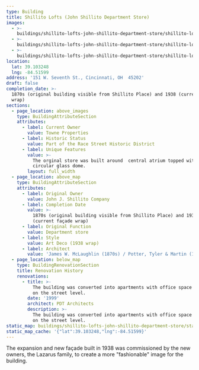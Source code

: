 ```yaml
---
type: Building
title: Shillito Lofts (John Shillito Department Store)
images:
  - >-
    buildings/shillito-lofts-john-shillito-department-store/shillito-lofts-john-shillito-department-store-0_nhj5yo
  - >-
    buildings/shillito-lofts-john-shillito-department-store/shillito-lofts-john-shillito-department-store-1_mdjqw1
  - >-
    buildings/shillito-lofts-john-shillito-department-store/shillito-lofts-john-shillito-department-store-2_tmme8q
location:
  lat: 39.103248
  lng: -84.51599
address: '151 W. Seventh St., Cincinnati, OH  45202'
draft: false
completion_date: >-
  1870s (original building visible from Shillito Place) and 1938 (current façade
  wrap)
sections:
  - page_location: above_images
    type: BuildingAttributeSection
    attributes:
      - label: Current Owner
        value: Towne Properties
      - label: Historic Status
        value: Part of the Race Street Historic District
      - label: Unique Features
        value: >-
          The orginal store was built around  central atrium topped with a
          circular glass dome.
        layout: full_width
  - page_location: above_map
    type: BuildingAttributeSection
    attributes:
      - label: Original Owner
        value: John J. Shillito Company
      - label: Completion Date
        value: >-
          1870s (original building visible from Shillito Place) and 1938
          (current façade wrap)
      - label: Original Function
        value: Department store
      - label: Style
        value: Art Deco (1938 wrap)
      - label: Architect
        value: 'James W. McLaughlin (1870s) / Potter, Tyler & Martin (1938)'
  - page_location: below_map
    type: BuildingRenovationSection
    title: Renovation History
    renovations:
      - title: >-
          The building was converted into apartments with office space located
          on the street level.
        date: '1999'
        architect: PDT Architects
        description: >-
          The building was converted into apartments with office space located
          on the street level.
static_map: buildings/shillito-lofts-john-shillito-department-store/static-map_onyia5
static_map_cache: '{"lat":39.103248,"lng":-84.51599}'
---
```


The expansion and new façade built in 1938 was commissioned by the new owners, the Lazarus family, to create a more "fashionable" image for the building.
